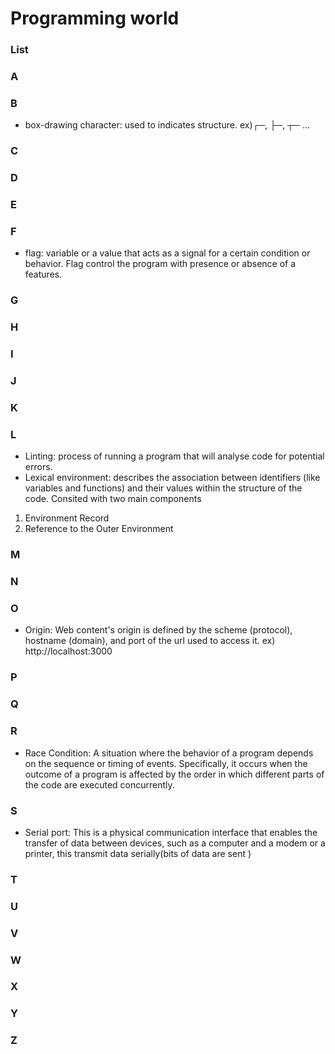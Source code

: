 # Programming world

### List

### A
### B
- box-drawing character: used to indicates structure. ex)┌─, ├─, ┬─ ...
### C
### D
### E
### F
- flag: variable or a value that acts as a signal for a certain condition or behavior. Flag control the program with presence or absence of a features.
### G
### H
### I
### J
### K
### L
- Linting: process of running a program that will analyse code for potential errors.
- Lexical environment: describes the association between identifiers (like variables and functions) and their values within the structure of the code. Consited with two main components<br>
1. Environment Record<br>
2. Reference to the Outer Environment
### M
### N
### O
- Origin: Web content's origin is defined by the scheme (protocol), hostname (domain), and port of the url used to access it. ex) http://localhost:3000
### P
### Q
### R
- Race Condition: A situation where the behavior of a program depends on the sequence or timing of events. Specifically, it occurs when the outcome of a program is affected by the order in which different parts of the code
                are executed concurrently.
### S
- Serial port: This is a physical communication interface that enables the transfer of data between devices, such as a computer and a modem or a printer, this transmit data serially(bits of data are sent )
### T
### U
### V
### W
### X
### Y
### Z